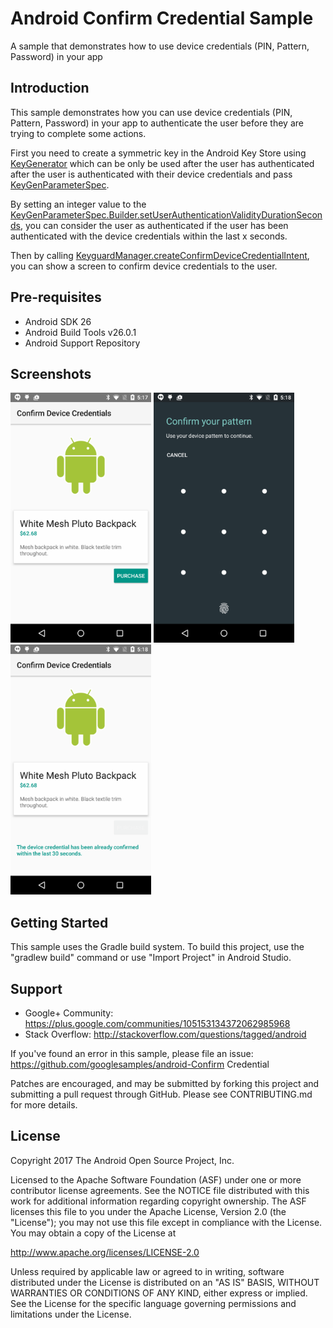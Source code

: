 
Android Confirm Credential Sample
===================================

A sample that demonstrates how to use device credentials (PIN, Pattern, Password) in your app

Introduction
------------

This sample demonstrates how you can use device credentials (PIN, Pattern, Password) in your app
to authenticate the user before they are trying to complete some actions.

First you need to create a symmetric key in the Android Key Store using [KeyGenerator][1]
which can be only be used after the user has authenticated after the user is authenticated
with their device credentials and pass [KeyGenParameterSpec][2].

By setting an integer value to the
[KeyGenParameterSpec.Builder.setUserAuthenticationValidityDurationSeconds][3], you can consider the
user as authenticated if the user has been authenticated with the device credentials
within the last x seconds.

Then by calling [KeyguardManager.createConfirmDeviceCredentialIntent][4], you can show a screen
to confirm device credentials to the user.

[1]: https://developer.android.com/reference/javax/crypto/KeyGenerator.html
[2]: https://developer.android.com/reference/android/security/keystore/KeyGenParameterSpec.html
[3]: https://developer.android.com/reference/android/security/keystore/KeyGenParameterSpec.Builder.html#setUserAuthenticationValidityDurationSeconds%28int%29
[4]: https://developer.android.com/reference/android/app/KeyguardManager.html#createConfirmDeviceCredentialIntent%28java.lang.CharSequence,%20java.lang.CharSequence%29

Pre-requisites
--------------

- Android SDK 26
- Android Build Tools v26.0.1
- Android Support Repository

Screenshots
-------------

<img src="screenshots/1-purchase.png" height="400" alt="Screenshot"/> <img src="screenshots/2-show-confirm-credential.png" height="400" alt="Screenshot"/> <img src="screenshots/3-already-authenticated.png" height="400" alt="Screenshot"/> 

Getting Started
---------------

This sample uses the Gradle build system. To build this project, use the
"gradlew build" command or use "Import Project" in Android Studio.

Support
-------

- Google+ Community: https://plus.google.com/communities/105153134372062985968
- Stack Overflow: http://stackoverflow.com/questions/tagged/android

If you've found an error in this sample, please file an issue:
https://github.com/googlesamples/android-Confirm Credential

Patches are encouraged, and may be submitted by forking this project and
submitting a pull request through GitHub. Please see CONTRIBUTING.md for more details.

License
-------

Copyright 2017 The Android Open Source Project, Inc.

Licensed to the Apache Software Foundation (ASF) under one or more contributor
license agreements.  See the NOTICE file distributed with this work for
additional information regarding copyright ownership.  The ASF licenses this
file to you under the Apache License, Version 2.0 (the "License"); you may not
use this file except in compliance with the License.  You may obtain a copy of
the License at

http://www.apache.org/licenses/LICENSE-2.0

Unless required by applicable law or agreed to in writing, software
distributed under the License is distributed on an "AS IS" BASIS, WITHOUT
WARRANTIES OR CONDITIONS OF ANY KIND, either express or implied.  See the
License for the specific language governing permissions and limitations under
the License.
